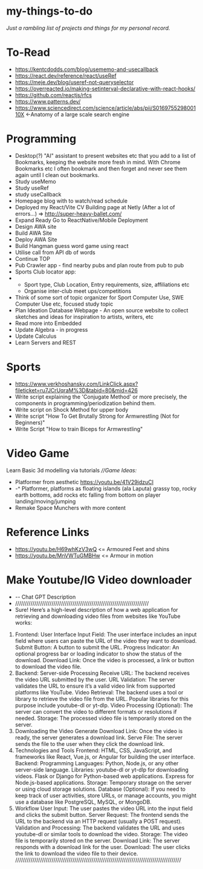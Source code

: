 # my-things-to-do
*Just a rambling list of projects and things for my personal record.*

# To-Read
- https://kentcdodds.com/blog/usememo-and-usecallback
- https://react.dev/reference/react/useRef
- https://meje.dev/blog/useref-not-queryselector
- https://overreacted.io/making-setinterval-declarative-with-react-hooks/
- https://github.com/reactjs/rfcs
- https://www.patterns.dev/
- https://www.sciencedirect.com/science/article/abs/pii/S016975529800110X <-Anatomy of a large scale search engine

# Programming
- Desktop(?) "AI" assistant to present websites etc that you add to a list of Bookmarks, keeping the website more fresh in mind. With Chrome Bookmarks etc I often bookmark and then forget and never see them again until I clean out bookmarks.
- Study useMemo
- Study useRef
- study useCallback
- Homepage blog with to watch/read schedule
- Deployed my React/Vite CV Building page at Netly (After a lot of errors...) => http://super-heavy-ballet.com/
- Expand Ready Go to ReactNative/Mobile Deployment
- Design AWA site
- Build AWA Site
- Deploy AWA Site
- Build Hangman guess word game using react
- Utilise call from API db of words
- Continue TOP
- Pub Crawler app - find nearby pubs and plan route from pub to pub
- Sports Club locator app:
- - Sport type, Club Location, Entry requirements, size, affiliations etc
  - Organise inter-club meet ups/competitions
- Think of some sort of topic organizer for Sport Computer Use, SWE Computer Use etc, focused study topic
- Plan Ideation Database Webpage - An open source website to collect sketches and ideas for inspiration to artists, writers, etc
- Read more into Embedded
- Update Algebra - in progress
- Update Calculus
- Learn Servers and REST

# Sports
- https://www.verkhoshansky.com/LinkClick.aspx?fileticket=ru7JCrUqraM%3D&tabid=80&mid=426
- Write script explaining the 'Conjugate Method' or more precisely, the components in programming/periodization behind them.
- Write script on Shock Method for upper body
- Write script "How To Get Brutally Strong for Armwrestling (Not for Beginners)"
- Write Script "How to train Biceps for Armwrestling"

# Video Game
Learn Basic 3d modelling via tutorials
*//Game Ideas:*
- Platformer from aesthetic https://youtu.be/41V29jdzuCI
- -^ Platformer, platforms as floating islands (ala Laputa) grassy top, rocky earth bottoms, add rocks etc falling from bottom on player landing/moving/jumping
- Remake Space Munchers with more content

# Reference Links
- https://youtu.be/H69whKzV3wQ <= Armoured Feet and shins
- https://youtu.be/MnVWTuGMBHw <= Armour in motion

# Make Youtube/IG Video downloader
- -- Chat GPT Description
- //////////////////////////////////////////////////////////////////////
- Sure! Here’s a high-level description of how a web application for retrieving and downloading video files from websites like YouTube works:

1. Frontend: User Interface
Input Field: The user interface includes an input field where users can paste the URL of the video they want to download.
Submit Button: A button to submit the URL.
Progress Indicator: An optional progress bar or loading indicator to show the status of the download.
Download Link: Once the video is processed, a link or button to download the video file.
2. Backend: Server-side Processing
Receive URL: The backend receives the video URL submitted by the user.
URL Validation: The server validates the URL to ensure it’s a valid video link from supported platforms like YouTube.
Video Retrieval: The backend uses a tool or library to retrieve the video file from the URL. Popular libraries for this purpose include youtube-dl or yt-dlp.
Video Processing (Optional): The server can convert the video to different formats or resolutions if needed.
Storage: The processed video file is temporarily stored on the server.
3. Downloading the Video
Generate Download Link: Once the video is ready, the server generates a download link.
Serve File: The server sends the file to the user when they click the download link.
4. Technologies and Tools
Frontend: HTML, CSS, JavaScript, and frameworks like React, Vue.js, or Angular for building the user interface.
Backend:
Programming Languages: Python, Node.js, or any other server-side language.
Libraries:
youtube-dl or yt-dlp for downloading videos.
Flask or Django for Python-based web applications.
Express for Node.js-based applications.
Storage: Temporary storage on the server or using cloud storage solutions.
Database (Optional): If you need to keep track of user activities, store URLs, or manage accounts, you might use a database like PostgreSQL, MySQL, or MongoDB.
5. Workflow
User Input: The user pastes the video URL into the input field and clicks the submit button.
Server Request: The frontend sends the URL to the backend via an HTTP request (usually a POST request).
Validation and Processing: The backend validates the URL and uses youtube-dl or similar tools to download the video.
Storage: The video file is temporarily stored on the server.
Download Link: The server responds with a download link for the user.
Download: The user clicks the link to download the video file to their device.
///////////////////////////////////////////////////////////////////////////////////////

